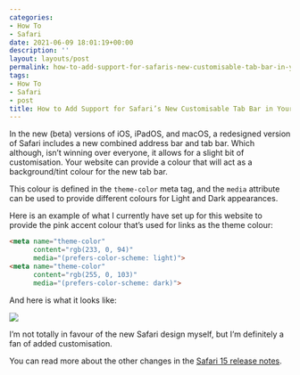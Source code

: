 ```yaml
---
categories:
- How To
- Safari
date: 2021-06-09 18:01:19+00:00
description: ''
layout: layouts/post
permalink: how-to-add-support-for-safaris-new-customisable-tab-bar-in-your-website/
tags:
- How To
- Safari
- post
title: How to Add Support for Safari’s New Customisable Tab Bar in Your Website
---
```


In the new (beta) versions of iOS, iPadOS, and macOS, a redesigned version of Safari includes a new combined address bar and tab bar. Which although, isn’t winning over everyone, it allows for a slight bit of customisation. Your website can provide a colour that will act as a background/tint colour for the new tab bar.

This colour is defined in the `theme-color` meta tag, and the `media` attribute can be used to provide different colours for Light and Dark appearances.

Here is an example of what I currently have set up for this website to provide the pink accent colour that’s used for links as the theme colour:
```html
<meta name="theme-color"
      content="rgb(233, 0, 94)"
      media="(prefers-color-scheme: light)">
<meta name="theme-color"
      content="rgb(255, 0, 103)"
      media="(prefers-color-scheme: dark)">
```

And here is what it looks like:

<img src="https://cdn.chrishannah.me/images/2021/06/41220D4E-498E-483F-BCC7-92411013F7F3.jpeg" caption="">

I’m not totally in favour of the new Safari design myself, but I’m definitely a fan of added customisation.

You can read more about the other changes in the [Safari 15 release notes](https://developer.apple.com/documentation/safari-release-notes/safari-15-beta-release-notes).
